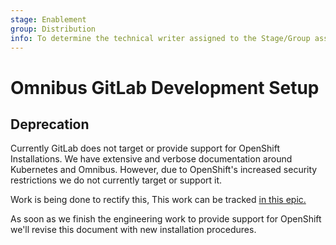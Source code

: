 ```yaml
---
stage: Enablement
group: Distribution
info: To determine the technical writer assigned to the Stage/Group associated with this page, see https://about.gitlab.com/handbook/engineering/ux/technical-writing/#designated-technical-writers
---
```


# Omnibus GitLab Development Setup

## Deprecation

Currently GitLab does not target or provide support for OpenShift Installations. We have extensive and verbose documentation around Kubernetes and Omnibus. However, due to OpenShift's increased security restrictions we do not currently target or support it.

Work is being done to rectify this, This work can be tracked [in this epic.](https://gitlab.com/groups/gitlab-org/-/epics/2068)

As soon as we finish the engineering work to provide support for OpenShift we'll revise this document with new installation procedures.